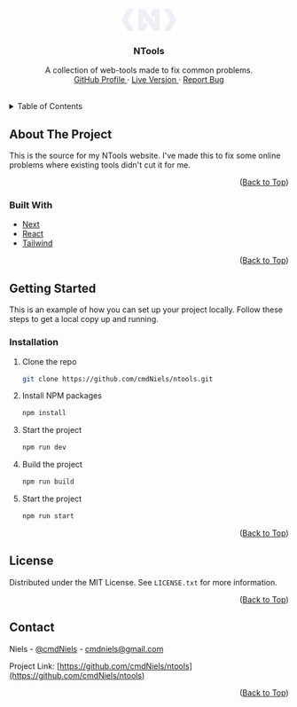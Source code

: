 <div id="top"></div>
<br />
<div align="center">
  <a href="https://github.com/cmdNiels/ntools">
    <img src="./public/images/favicon.png" alt="Favicon" width="100" height="40">
  </a>

<h3 align="center">NTools</h3>
  <p align="center">
    A collection of web-tools made to fix common problems.
    <br />
    <a href="https://github.com/cmdNiels">
        GitHub Profile
    </a>
    ·
    <a href="https://cmdniels.github.io/ntools/">
        Live Version
    </a>
    ·
    <a href="https://github.com/cmdNiels/ntools/issues">
        Report Bug
    </a>
  </p>
</div>
<br />

<details>
  <summary>Table of Contents</summary>
  <ol>
    <li>
      <a href="#about-the-project">About The Project</a>
      <ul>
        <li><a href="#built-with">Built With</a></li>
      </ul>
    </li>
    <li>
      <a href="#getting-started">Getting Started</a>
      <ul>
        <li><a href="#installation">Installation</a></li>
      </ul>
    </li>
    <li><a href="#usage">Usage</a></li>
    <li><a href="#license">License</a></li>
    <li><a href="#contact">Contact</a></li>
  </ol>
</details>

## About The Project
This is the source for my NTools website. I've made this to fix some online problems where existing tools didn't cut it for me.

<p align="right">(<a href="#top">Back to Top</a>)</p>

### Built With
* [Next](https://nextjs.org/)
* [React](https://reactjs.org/)
* [Tailwind](https://tailwindcss.com/)

<p align="right">(<a href="#top">Back to Top</a>)</p>

## Getting Started
This is an example of how you can set up your project locally.
Follow these steps to get a local copy up and running.

### Installation

1. Clone the repo
   
   ```sh
   git clone https://github.com/cmdNiels/ntools.git
   ```
2. Install NPM packages
   
   ```sh
   npm install
   ```
3. Start the project
   
   ```sh
   npm run dev
   ```
3. Build the project
   
   ```sh
   npm run build
   ```
3. Start the project
   
   ```sh
   npm run start
   ```
<p align="right">(<a href="#top">Back to Top</a>)</p>

## License
Distributed under the MIT License. See `LICENSE.txt` for more information.

<p align="right">(<a href="#top">Back to Top</a>)</p>

## Contact
Niels - [@cmdNiels](https://twitter.com/cmdNiels) - cmdniels@gmail.com

Project Link: [https://github.com/cmdNiels/ntools](https://github.com/cmdNiels/ntools)

<p align="right">(<a href="#top">Back to Top</a>)</p>